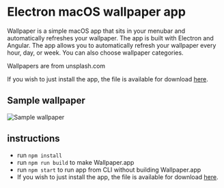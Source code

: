 # Electron macOS wallpaper app
Wallpaper is a simple macOS app that sits in your menubar and automatically refreshes your wallpaper. The app is built with Electron and Angular. The app allows you to automatically refresh your wallpaper every hour, day, or week. You can also choose wallpaper categories.

Wallpapers are from unsplash.com

If you wish to just install the app, the file is available for download [here](https://github.com/andypotts/macos-wallpaper-app/raw/build/Mockup.zip).

## Sample wallpaper
![Sample wallpaper](https://raw.githubusercontent.com/andypotts/macos-wallpaper-app/master/sample.jpg)

## instructions

- run `npm install`
- run `npm run build` to make Wallpaper.app
- run `npm start` to run app from CLI without building Wallpaper.app
- If you wish to just install the app, the file is available for download [here](https://github.com/andypotts/macos-wallpaper-app/raw/build/Mockup.zip).
